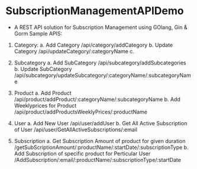 # SubscriptionManagementAPIDemo

- A REST API solution for Subscription Management using GOlang, Gin & Gorm
Sample APIS:
1. Category:
  a. Add Category
    /api/category/addCategory
  b. Update Category
    /api/updateCategory/:categoryName
  c. 
  
2. Subcategory
  a. Add SubCategory
    /api/subcategory/addSubcategories
  b. Update SubCategory
    /api/subcategory/updateSubcategory/:categoryName/:subcategoryName

3. Product
  a. Add Product 
    /api/product/addProduct/:categoryName/:subcategoryName
  b. Add Weeklyprices for Product
    /api/product/addProductsWeeklyPrices/:productName
    
4. User
  a. Add New User
    /api/user/addUser
  b. Get All Active Subscription of User
   /api/user/GetAllActiveSubscriptions/:email
   
5. Subscription
  a. Get Subscription Amount of product for given duration
  /getSubScriptionAmount/:productName/:startDate/:subscriptionType
  b. Add Subscription of specific product for Perticular User
  /AddSubscription/:email/:productName/:subscriptionType/:startDate
  
